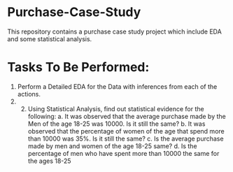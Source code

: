 # Purchase-Case-Study
This repository contains a purchase case study project which include EDA and some statistical analysis.
# Tasks To Be Performed:
1. Perform a Detailed EDA for the Data with inferences from each of the actions.
2. 2. Using Statistical Analysis, find out statistical evidence for the following:
a. It was observed that the average purchase made by the Men of the age 18-25
was 10000. Is it still the same?
b. It was observed that the percentage of women of the age that spend more than
10000 was 35%. Is it still the same?
c. Is the average purchase made by men and women of the age 18-25 same?
d. Is the percentage of men who have spent more than 10000 the same for the
ages 18-25
